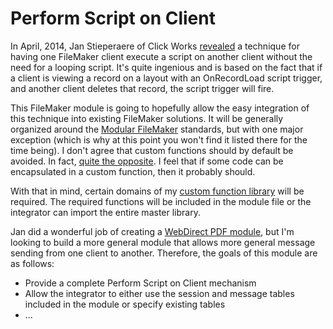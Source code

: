 # Perform Script on Client

In April, 2014, Jan Stieperaere of Click Works [revealed](http://www.clickworks.be/en/trigger-script-another-client) a technique
for having one FileMaker client execute a script on another client without the need for a looping script. It's quite ingenious
and is based on the fact that if a client is viewing a record on a layout with an OnRecordLoad script trigger, and another
client deletes that record, the script trigger will fire.

This FileMaker module is going to hopefully allow the easy integration of this technique into existing FileMaker solutions. It
will be generally organized around the [Modular FileMaker](http://www.modularfilemaker.org/documentation/) standards, but with
one major exception (which is why at this point you won't find it listed there for the time being). I don't agree that custom
functions should by default be avoided. In fact, [quite the
opposite](http://chivalrysoftware.com/index.php/blog/131-glorious-custom-functions). I feel that if some code can be
encapsulated in a custom function, then it probably should.

With that in mind, certain domains of my [custom function library](https://github.com/chivalry/filemaker-custom-functions) will be required. The required functions will be included in the module file or the integrator can import the entire master library.

Jan did a wonderful job of creating a [WebDirect PDF module](http://www.modularfilemaker.org/module/pdf-in-webdirect/), but I'm
looking to build a more general module that allows more general message sending from one client to another. Therefore, the goals
of this module are as follows:

- Provide a complete Perform Script on Client mechanism
- Allow the integrator to either use the session and message tables included in the module or specify existing tables
- ...
